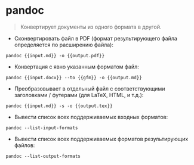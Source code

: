 # pandoc

> Конвертирует документы из одного формата в другой.

- Сконвертировать файл в PDF (формат результирующего файла определяется по расширению файла):

`pandoc {{input.md}} -o {{output.pdf}}`

- Конвертация с явно указанным форматом файл:

`pandoc {{input.docx}} --to {{gfm}} -o {{output.md}}`

- Преобразовывает в отдельный файл с соответствующими заголовками / футерами (для LaTeX, HTML, и т.д.):

`pandoc {{input.md}} -s -o {{output.tex}}`

- Вывести список всех поддерживаемых входных форматов:

`pandoc --list-input-formats`

- Вывести список всех поддерживаемых форматов результирующих файлов:

`pandoc --list-output-formats`
